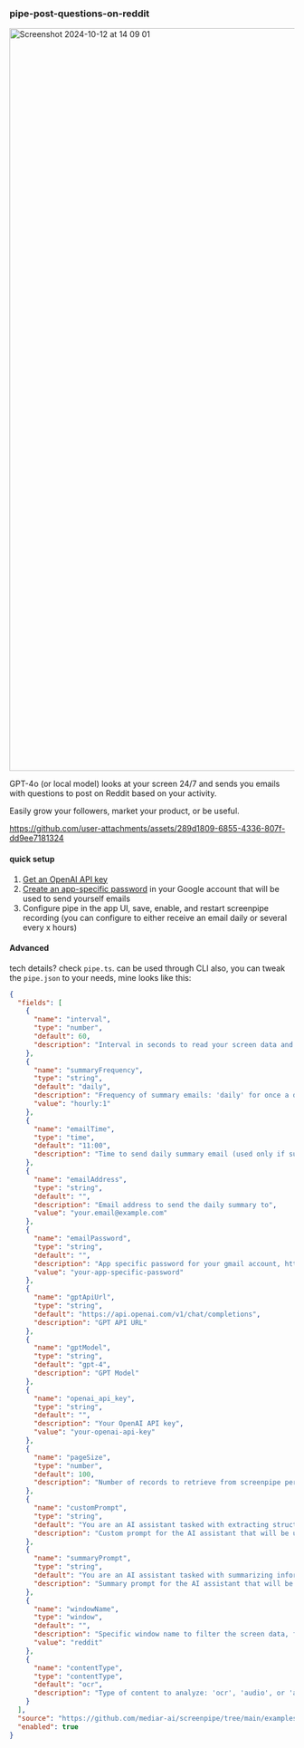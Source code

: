 ### pipe-post-questions-on-reddit

<img width="1312" alt="Screenshot 2024-10-12 at 14 09 01" src="https://github.com/user-attachments/assets/3e5abd07-0a3c-4c3b-8351-5107beb4fb10">


GPT-4o (or local model) looks at your screen 24/7 and sends you emails with questions to post on Reddit based on your activity.

Easily grow your followers, market your product, or be useful.

https://github.com/user-attachments/assets/289d1809-6855-4336-807f-dd9ee7181324



#### quick setup
1. [Get an OpenAI API key](https://platform.openai.com/account/api-keys)
2. [Create an app-specific password](https://support.google.com/accounts/answer/185833?hl=en) in your Google account that will be used to send yourself emails
3. Configure pipe in the app UI, save, enable, and restart screenpipe recording (you can configure to either receive an email daily or several every x hours)


#### Advanced
tech details? check `pipe.ts`.
can be used through CLI also, you can tweak the `pipe.json` to your needs, mine looks like this:

```json
{
  "fields": [
    {
      "name": "interval",
      "type": "number",
      "default": 60,
      "description": "Interval in seconds to read your screen data and extract structured logs (will be used to summarize and send an email). Increase this value if using audio."
    },
    {
      "name": "summaryFrequency",
      "type": "string",
      "default": "daily",
      "description": "Frequency of summary emails: 'daily' for once a day at emailTime, or 'hourly:X' for every X hours (e.g., 'hourly:4' for every 4 hours)",
      "value": "hourly:1"
    },
    {
      "name": "emailTime",
      "type": "time",
      "default": "11:00",
      "description": "Time to send daily summary email (used only if summaryFrequency is 'daily')"
    },
    {
      "name": "emailAddress",
      "type": "string",
      "default": "",
      "description": "Email address to send the daily summary to",
      "value": "your.email@example.com"
    },
    {
      "name": "emailPassword",
      "type": "string",
      "default": "",
      "description": "App specific password for your gmail account, https://support.google.com/accounts/answer/185833?hl=en",
      "value": "your-app-specific-password"
    },
    {
      "name": "gptApiUrl",
      "type": "string",
      "default": "https://api.openai.com/v1/chat/completions",
      "description": "GPT API URL"
    },
    {
      "name": "gptModel",
      "type": "string",
      "default": "gpt-4",
      "description": "GPT Model"
    },
    {
      "name": "openai_api_key",
      "type": "string",
      "default": "",
      "description": "Your OpenAI API key",
      "value": "your-openai-api-key"
    },
    {
      "name": "pageSize",
      "type": "number",
      "default": 100,
      "description": "Number of records to retrieve from screenpipe per page for structured extraction, keep in mind LLMs have a context window limit. Increase this value if using audio."
    },
    {
      "name": "customPrompt",
      "type": "string",
      "default": "You are an AI assistant tasked with extracting structured information from screen data (OCR). Analyze the following screen data and extract relevant information about my daily activity.",
      "description": "Custom prompt for the AI assistant that will be used to extract information from the screen data every few minutes"
    },
    {
      "name": "summaryPrompt",
      "type": "string",
      "default": "You are an AI assistant tasked with summarizing information that has previously been extracted from screen data (OCR) by another AI assistant. Analyze the following structured data extracted from my screen data and summarize my daily activity, this will be send as a mail to my email address.",
      "description": "Summary prompt for the AI assistant that will be used to summarize the logs previously extracted and send a mail"
    },
    {
      "name": "windowName",
      "type": "window",
      "default": "",
      "description": "Specific window name to filter the screen data, for example 'gmail', 'john', 'slack', 'myCodeFile.tsx', etc. this will filter out audio",
      "value": "reddit"
    },
    {
      "name": "contentType",
      "type": "contentType",
      "default": "ocr",
      "description": "Type of content to analyze: 'ocr', 'audio', or 'all'. OCR usually contains more content, so it's recommended to choose either OCR or audio rather than 'all' for better performance."
    }
  ],
  "source": "https://github.com/mediar-ai/screenpipe/tree/main/examples/typescript/pipe-post-questions-on-reddit",
  "enabled": true
}
```
